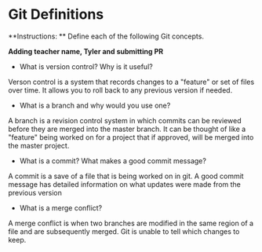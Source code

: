 # Git Definitions

**Instructions: ** Define each of the following Git concepts.

**Adding teacher name, Tyler and submitting PR**

* What is version control?  Why is it useful?

Verson control is a system that records changes to a "feature" or set of files over time. It allows you to roll back to any previous version if needed.

* What is a branch and why would you use one?

A branch is a revision control system in which commits can be reviewed before they are merged into the master branch. It can be thought of like a "feature" being worked on for a project that if approved, will be merged into the master project.

* What is a commit? What makes a good commit message?

A commit is a save of a file that is being worked on in git. A good commit message has detailed information on what updates were made from the previous version

* What is a merge conflict?

A merge conflict is when two branches are modified in the same region of a file and are subsequently merged. Git is unable to tell which changes to keep.